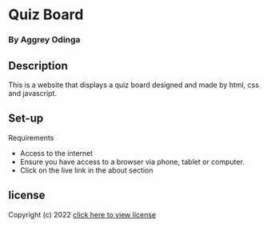 # Quiz Board

### By Aggrey Odinga

## Description
This is a website that displays a quiz board designed and made by html, css and javascript.

## Set-up
Requirements
* Access to the internet 
* Ensure you have access to a browser via phone, tablet or computer. 
* Click on the live link in the about section

## license

Copyright (c) 2022 [click here to view license](LICENSE)
